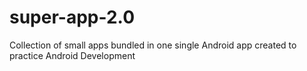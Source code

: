 # super-app-2.0
 Collection of small apps bundled in one single Android app created to practice Android Development
